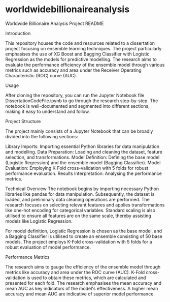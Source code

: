 # worldwidebillionaireanalysis

 Worldwide Billionaire Analysis Project README


Introduction

This repository houses the code and resources related to a dissertation project focusing on ensemble learning techniques. The project particularly emphasises the use of XG Boost and Bagging Classifier with Logistic Regression as the models for predictive modelling. The research aims to evaluate the performance efficiency of the ensemble model through various metrics such as accuracy and area under the Receiver Operating Characteristic (ROC) curve (AUC).

Usage


After cloning the repository, you can run the Jupyter Notebook file DissertationCodeFile.ipynb to go through the research step-by-step. The notebook is well-documented and segmented into different sections, making it easy to understand and follow.

Project Structure


The project mainly consists of a Jupyter Notebook that can be broadly divided into the following sections:

Library Imports: Importing essential Python libraries for data manipulation and modelling.
Data Preparation: Loading and cleaning the dataset, feature selection, and transformations.
Model Definition: Defining the base model (Logistic Regression) and the ensemble model (Bagging Classifier).
Model Evaluation: Employing K-Fold cross-validation with 5 folds for robust performance evaluation.
Results Interpretation: Analysing the performance metrics.


Technical Overview
The notebook begins by importing necessary Python libraries like pandas for data manipulation. Subsequently, the dataset is loaded, and preliminary data cleaning operations are performed. The research focuses on selecting relevant features and applies transformations like one-hot encoding for categorical variables. Standard scaling is also utilised to ensure all features are on the same scale, thereby assisting models like Logistic Regression.

For model definition, Logistic Regression is chosen as the base model, and a Bagging Classifier is utilised to create an ensemble consisting of 50 base models. The project employs K-Fold cross-validation with 5 folds for a robust evaluation of model performance.

Performance Metrics


The research aims to gauge the efficiency of the ensemble model through metrics like accuracy and area under the ROC curve (AUC). K-Fold cross-validation is used to obtain these metrics, which are calculated and presented for each fold. The research emphasises the mean accuracy and mean AUC as key indicators of the model's effectiveness. A higher mean accuracy and mean AUC are indicative of superior model performance.

